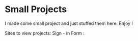 # Small Projects
 
 I made some small project and just stuffed them here. Enjoy !

Sites to view projects:
 Sign - in Form : 
